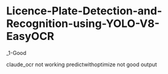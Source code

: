 # Licence-Plate-Detection-and-Recognition-using-YOLO-V8-EasyOCR
_1-Good

claude_ocr not working
predictwithoptimize not good output
